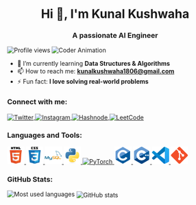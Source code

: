 <h1 align="center">Hi 👋, I'm Kunal Kushwaha</h1>
<h3 align="center">A passionate AI Engineer</h3>

<!-- Replace the image with a "Coder in action" GIF -->
<img align="right" alt="Coder Animation" width="400" src="https://media.giphy.com/media/qgQUggAC3Pfv687qPC/giphy.gif">

<p align="left"> 
  <img src="https://komarev.com/ghpvc/?username=kunalkushwaha1806&label=Profile%20views&color=0e75b6&style=flat" alt="Profile views" /> 
</p>

- 🌱 I’m currently learning **Data Structures & Algorithms**
- 📫 How to reach me: **kunalkushwaha1806@gmail.com**
- ⚡ Fun fact: **I love solving real-world problems**

<h3 align="left">Connect with me:</h3>
<p align="left">
  <a href="https://twitter.com/kunal18062004" target="_blank">
    <img align="center" src="https://raw.githubusercontent.com/rahuldkjain/github-profile-readme-generator/master/src/images/icons/Social/twitter.svg" alt="Twitter" height="30" width="40" />
  </a>
  <a href="https://instagram.com/_http.kunall" target="_blank">
    <img align="center" src="https://raw.githubusercontent.com/rahuldkjain/github-profile-readme-generator/master/src/images/icons/Social/instagram.svg" alt="Instagram" height="30" width="40" />
  </a>
  <a href="https://hashnode.com/@kunal" target="_blank">
    <img align="center" src="https://img.shields.io/badge/Hashnode-2962FF?logo=hashnode&logoColor=white&style=for-the-badge" alt="Hashnode" height="30" width="100" />
  </a>
  <a href="https://leetcode.com/u/kunalkushwaha1806/" target="_blank">
    <img align="center" src="https://img.shields.io/badge/LeetCode-FFA116?logo=leetcode&logoColor=black&style=for-the-badge" alt="LeetCode" height="30" width="100" />
  </a>
</p>

<h3 align="left">Languages and Tools:</h3>
<p align="left">
  <a href="https://www.w3.org/html/" target="_blank" rel="noreferrer">
    <img src="https://raw.githubusercontent.com/devicons/devicon/master/icons/html5/html5-original-wordmark.svg" alt="HTML5" width="40" height="40"/>
  </a>
  <a href="https://www.w3.org/Style/CSS/" target="_blank" rel="noreferrer">
    <img src="https://raw.githubusercontent.com/devicons/devicon/master/icons/css3/css3-original-wordmark.svg" alt="CSS3" width="40" height="40"/>
  </a>
  <a href="https://www.mysql.com/" target="_blank" rel="noreferrer">
    <img src="https://raw.githubusercontent.com/devicons/devicon/master/icons/mysql/mysql-original-wordmark.svg" alt="MySQL" width="40" height="40"/>
  </a>
  <a href="https://www.python.org" target="_blank" rel="noreferrer">
    <img src="https://raw.githubusercontent.com/devicons/devicon/master/icons/python/python-original.svg" alt="Python" width="40" height="40"/>
  </a>
  <a href="https://pytorch.org/" target="_blank" rel="noreferrer">
    <img src="https://www.vectorlogo.zone/logos/pytorch/pytorch-icon.svg" alt="PyTorch" width="40" height="40"/>
  </a>
  <!-- Added C, C++, Visual Studio Code, Git -->
  <a href="https://en.wikipedia.org/wiki/C_(programming_language)" target="_blank">
    <img src="https://raw.githubusercontent.com/devicons/devicon/master/icons/c/c-original.svg" alt="C" width="40" height="40"/>
  </a>
  <a href="https://en.wikipedia.org/wiki/C%2B%2B" target="_blank">
    <img src="https://raw.githubusercontent.com/devicons/devicon/master/icons/cplusplus/cplusplus-original.svg" alt="C++" width="40" height="40"/>
  </a>
  <a href="https://code.visualstudio.com/" target="_blank">
    <img src="https://raw.githubusercontent.com/devicons/devicon/master/icons/vscode/vscode-original.svg" alt="Visual Studio Code" width="40" height="40"/>
  </a>
  <a href="https://git-scm.com/" target="_blank">
    <img src="https://raw.githubusercontent.com/devicons/devicon/master/icons/git/git-original.svg" alt="Git" width="40" height="40"/>
  </a>
</p>

<h3 align="left">GitHub Stats:</h3>
<p>
  <img align="left" src="https://github-readme-stats.vercel.app/api/top-langs?username=kunalkushwaha1806&show_icons=true&locale=en&layout=compact" alt="Most used languages" />
</p>
<p>&nbsp;<img align="center" src="https://github-readme-stats.vercel.app/api?username=kunalkushwaha1806&show_icons=true&locale=en" alt="GitHub stats" /></p>
